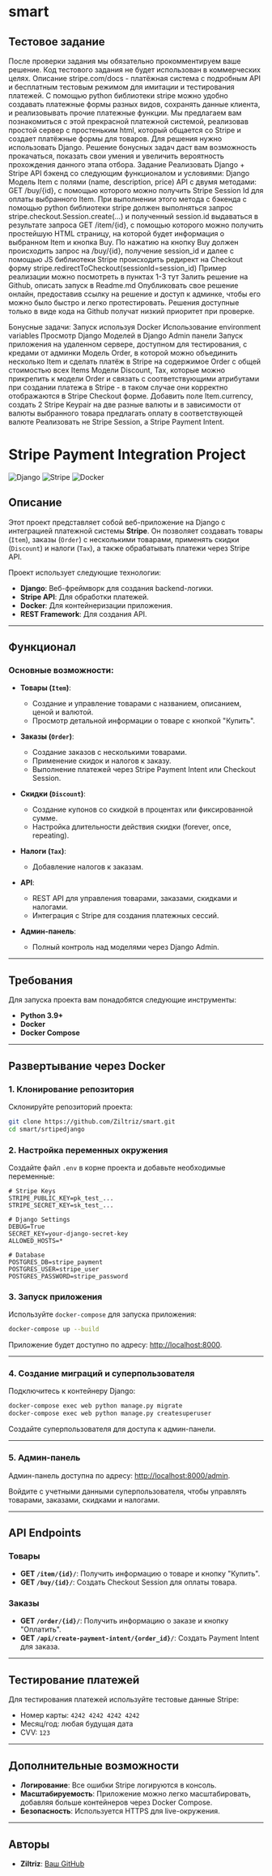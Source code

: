 # smart
Тестовое задание 
---

После проверки задания мы обязательно прокомментируем ваше решение. Код тестового задания не будет использован в коммерческих целях. 
Описание
stripe.com/docs - платёжная система с подробным API и бесплатным тестовым режимом для имитации и тестирования платежей. С помощью python библиотеки stripe можно удобно создавать платежные формы разных видов, сохранять данные клиента, и реализовывать прочие платежные функции. 
Мы предлагаем вам познакомиться с этой прекрасной платежной системой, реализовав простой сервер с простеньким html, который общается со Stripe и создает платёжные формы для товаров. 
Для решения нужно использовать Django. Решение бонусных задач даст вам возможность прокачаться, показать свои умения и увеличить вероятность прохождения данного этапа отбора.
Задание
Реализовать Django + Stripe API бэкенд со следующим функционалом и условиями:
Django Модель Item с полями (name, description, price) 
API с двумя методами:
GET /buy/{id}, c помощью которого можно получить Stripe Session Id для оплаты выбранного Item. При выполнении этого метода c бэкенда с помощью python библиотеки stripe должен выполняться запрос stripe.checkout.Session.create(...) и полученный session.id выдаваться в результате запроса
GET /item/{id}, c помощью которого можно получить простейшую HTML страницу, на которой будет информация о выбранном Item и кнопка Buy. По нажатию на кнопку Buy должен происходить запрос на /buy/{id}, получение session_id и далее  с помощью JS библиотеки Stripe происходить редирект на Checkout форму stripe.redirectToCheckout(sessionId=session_id)
Пример реализации можно посмотреть в пунктах 1-3 тут
Залить решение на Github, описать запуск в Readme.md
Опубликовать свое решение онлайн, предоставив ссылку на решение и доступ к админке, чтобы его можно было быстро и легко протестировать. 
Решения доступные только в виде кода на Github получат низкий приоритет при проверке.

Бонусные задачи: 
Запуск используя Docker
Использование environment variables
Просмотр Django Моделей в Django Admin панели
Запуск приложения на удаленном сервере, доступном для тестирования, с кредами от админки
Модель Order, в которой можно объединить несколько Item и сделать платёж в Stripe на содержимое Order c общей стоимостью всех Items
Модели Discount, Tax, которые можно прикрепить к модели Order и связать с соответствующими атрибутами при создании платежа в Stripe - в таком случае они корректно отображаются в Stripe Checkout форме. 
Добавить поле Item.currency, создать 2 Stripe Keypair на две разные валюты и в зависимости от валюты выбранного товара предлагать оплату в соответствующей валюте
Реализовать не Stripe Session, а Stripe Payment Intent.


# Stripe Payment Integration Project

![Django](https://img.shields.io/badge/Django-1.0-blue)
![Stripe](https://img.shields.io/badge/Stripe-API-green)
![Docker](https://img.shields.io/badge/Docker-Ready-brightgreen)

## Описание

Этот проект представляет собой веб-приложение на Django с интеграцией платежной системы **Stripe**. Он позволяет создавать товары (`Item`), заказы (`Order`) с несколькими товарами, применять скидки (`Discount`) и налоги (`Tax`), а также обрабатывать платежи через Stripe API.

Проект использует следующие технологии:
- **Django**: Веб-фреймворк для создания backend-логики.
- **Stripe API**: Для обработки платежей.
- **Docker**: Для контейнеризации приложения.
- **REST Framework**: Для создания API.

---

## Функционал

### Основные возможности:
- **Товары (`Item`)**:
  - Создание и управление товарами с названием, описанием, ценой и валютой.
  - Просмотр детальной информации о товаре с кнопкой "Купить".

- **Заказы (`Order`)**:
  - Создание заказов с несколькими товарами.
  - Применение скидок и налогов к заказу.
  - Выполнение платежей через Stripe Payment Intent или Checkout Session.

- **Скидки (`Discount`)**:
  - Создание купонов со скидкой в процентах или фиксированной сумме.
  - Настройка длительности действия скидки (forever, once, repeating).

- **Налоги (`Tax`)**:
  - Добавление налогов к заказам.

- **API**:
  - REST API для управления товарами, заказами, скидками и налогами.
  - Интеграция с Stripe для создания платежных сессий.

- **Админ-панель**:
  - Полный контроль над моделями через Django Admin.

---

## Требования

Для запуска проекта вам понадобятся следующие инструменты:
- **Python 3.9+**
- **Docker**
- **Docker Compose**

---

## Развертывание через Docker

### 1. Клонирование репозитория

Склонируйте репозиторий проекта:

```bash
git clone https://github.com/Ziltriz/smart.git
cd smart/srtipedjango
```

### 2. Настройка переменных окружения

Создайте файл `.env` в корне проекта и добавьте необходимые переменные:

```env
# Stripe Keys
STRIPE_PUBLIC_KEY=pk_test_...
STRIPE_SECRET_KEY=sk_test_...

# Django Settings
DEBUG=True
SECRET_KEY=your-django-secret-key
ALLOWED_HOSTS=*

# Database
POSTGRES_DB=stripe_payment
POSTGRES_USER=stripe_user
POSTGRES_PASSWORD=stripe_password
```

### 3. Запуск приложения

Используйте `docker-compose` для запуска приложения:

```bash
docker-compose up --build
```

Приложение будет доступно по адресу: [http://localhost:8000](http://localhost:8000).

---

### 4. Создание миграций и суперпользователя

Подключитесь к контейнеру Django:

```bash
docker-compose exec web python manage.py migrate
docker-compose exec web python manage.py createsuperuser
```

Создайте суперпользователя для доступа к админ-панели.

---

### 5. Админ-панель

Админ-панель доступна по адресу: [http://localhost:8000/admin](http://localhost:8000/admin).

Войдите с учетными данными суперпользователя, чтобы управлять товарами, заказами, скидками и налогами.

---

## API Endpoints

### Товары

- **GET `/item/{id}/`**: Получить информацию о товаре и кнопку "Купить".
- **GET `/buy/{id}/`**: Создать Checkout Session для оплаты товара.

### Заказы

- **GET `/order/{id}/`**: Получить информацию о заказе и кнопку "Оплатить".
- **GET `/api/create-payment-intent/{order_id}/`**: Создать Payment Intent для заказа.

---

## Тестирование платежей

Для тестирования платежей используйте тестовые данные Stripe:

- Номер карты: `4242 4242 4242 4242`
- Месяц/год: любая будущая дата
- CVV: `123`

---

## Дополнительные возможности

- **Логирование**: Все ошибки Stripe логируются в консоль.
- **Масштабируемость**: Приложение можно легко масштабировать, добавляя больше контейнеров через Docker Compose.
- **Безопасность**: Используется HTTPS для live-окружения.

---

## Авторы

- **Ziltriz**: [Ваш GitHub](https://github.com/Ziltriz)
